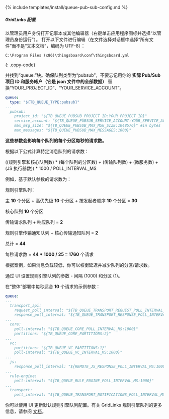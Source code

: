 {% include templates/install/queue-pub-sub-config.md %}

##### GridLinks 配置

以管理员用户身份打开记事本或其他编辑器（右键单击应用程序图标并选择“以管理员身份运行”）。
打开以下文件进行编辑（在文件选择对话框中选择“所有文件”而不是“文本文档”，编码为 UTF-8）：

```text 
C:\Program Files (x86)\thingsboard\conf\thingsboard.yml
``` 
{: .copy-code}

并找到“queue:”块。确保队列类型为“pubsub”，不要忘记用你的 **实际 Pub/Sub 项目 ID 和服务帐户（它是 json 文件中的全部数据）** 替换“YOUR_PROJECT_ID”、“YOUR_SERVICE_ACCOUNT”。

```yml
queue:
  type: "${TB_QUEUE_TYPE:pubsub}"
...
  pubsub:
    project_id: "${TB_QUEUE_PUBSUB_PROJECT_ID:YOUR_PROJECT_ID}"
    service_account: "${TB_QUEUE_PUBSUB_SERVICE_ACCOUNT:YOUR_SERVICE_ACCOUNT}"
    max_msg_size: "${TB_QUEUE_PUBSUB_MAX_MSG_SIZE:1048576}" #in bytes
    max_messages: "${TB_QUEUE_PUBSUB_MAX_MESSAGES:1000}"
```

**这些参数会影响每个队列的每个分区每秒的请求数。**

根据以下公式计算特定消息队列的请求数：

((规则引擎和核心队列数) * (每个队列的分区数) + 
(传输队列数) + (微服务数) + (JS 执行器数)) * 1000 / POLL_INTERVAL_MS

例如，基于默认参数的请求数为：

规则引擎队列：

主 **10** 个分区 + 高优先级 **10** 个分区 + 按发起者顺序 **10** 个分区 = **30**

核心队列 **10** 个分区

传输请求队列 + 响应队列 = **2**

规则引擎传输通知队列 + 核心传输通知队列 = **2**

总计 = **44**

每秒请求数 = **44 * 1000 / 25 = 1760** 个请求

根据案例，如果消息负载较低，你可以权衡延迟并减少队列的分区/请求数。

通过 UI 设置规则引擎队列的参数 - 间隔 (1000) 和分区 (1)。

在“整体”部署中每秒适合 **10** 个请求的示例参数：

```yml
queue:
...
  transport_api:
    request_poll_interval: "${TB_QUEUE_TRANSPORT_REQUEST_POLL_INTERVAL_MS:1000}"
    response_poll_interval: "${TB_QUEUE_TRANSPORT_RESPONSE_POLL_INTERVAL_MS:1000}"
...
  core:
    poll-interval: "${TB_QUEUE_CORE_POLL_INTERVAL_MS:1000}"
    partitions: "${TB_QUEUE_CORE_PARTITIONS:2}"
...
  vc:
    partitions: "${TB_QUEUE_VC_PARTITIONS:1}"
    poll-interval: "${TB_QUEUE_VC_INTERVAL_MS:1000}"
...
  js:
    response_poll_interval: "${REMOTE_JS_RESPONSE_POLL_INTERVAL_MS:1000}"
...
  rule-engine:
    poll-interval: "${TB_QUEUE_RULE_ENGINE_POLL_INTERVAL_MS:1000}"
...
  transport:
    poll_interval: "${TB_QUEUE_TRANSPORT_NOTIFICATIONS_POLL_INTERVAL_MS:1000}"
```

你可以使用 UI 更新默认规则引擎队列配置。有关 GridLinks 规则引擎队列的更多信息，请参阅 [文档](/docs/{{docsPrefix}}user-guide/rule-engine-2-5/queues/)。
